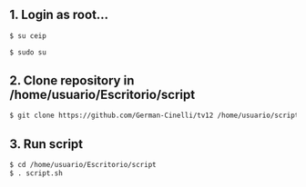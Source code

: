 ## 1. Login as root...
```diff
$ su ceip
```

```diff
$ sudo su
```


## 2. Clone repository in /home/usuario/Escritorio/script
```diff
$ git clone https://github.com/German-Cinelli/tv12 /home/usuario/script
```


## 3. Run script
```diff
$ cd /home/usuario/Escritorio/script
$ . script.sh
```